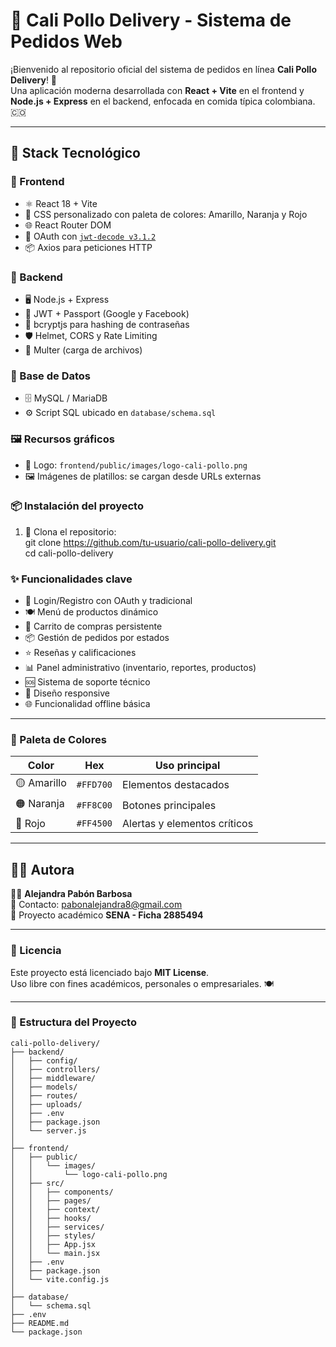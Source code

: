 # 🍗 Cali Pollo Delivery - Sistema de Pedidos Web

¡Bienvenido al repositorio oficial del sistema de pedidos en línea **Cali Pollo Delivery**! 🚀  
Una aplicación moderna desarrollada con **React + Vite** en el frontend y **Node.js + Express** en el backend, enfocada en comida típica colombiana. 🇨🇴

---

## 🧰 Stack Tecnológico

### 🔹 Frontend
- ⚛️ React 18 + Vite
- 🎨 CSS personalizado con paleta de colores: Amarillo, Naranja y Rojo
- 🌐 React Router DOM
- 🔐 OAuth con [`jwt-decode v3.1.2`](https://cdnjs.cloudflare.com/ajax/libs/jwt-decode/3.1.2/jwt-decode.min.js)
- 📦 Axios para peticiones HTTP

### 🔹 Backend
- 🖥️ Node.js + Express
- 🔐 JWT + Passport (Google y Facebook)
- 🧂 bcryptjs para hashing de contraseñas
- 🛡️ Helmet, CORS y Rate Limiting
- 📁 Multer (carga de archivos)

### 🔹 Base de Datos
- 🗄️ MySQL / MariaDB
- ⚙️ Script SQL ubicado en `database/schema.sql`

### 🖼️ Recursos gráficos

- 📍 Logo: `frontend/public/images/logo-cali-pollo.png`
- 🖼️ Imágenes de platillos: se cargan desde URLs externas

### 📦 Instalación del proyecto

1. 🧬 Clona el repositorio:  
  git clone https://github.com/tu-usuario/cali-pollo-delivery.git  
  cd cali-pollo-delivery

### ✨ Funcionalidades clave

- 🔐 Login/Registro con OAuth y tradicional
- 🍽️ Menú de productos dinámico
- 🛒 Carrito de compras persistente
- 📦 Gestión de pedidos por estados
- ⭐ Reseñas y calificaciones
- 📊 Panel administrativo (inventario, reportes, productos)
- 🆘 Sistema de soporte técnico
- 📱 Diseño responsive
- 🌐 Funcionalidad offline básica

---

### 🎨 Paleta de Colores

| Color        | Hex        | Uso principal                  |
|--------------|------------|-------------------------------|
| 🟡 Amarillo   | `#FFD700`  | Elementos destacados           |
| 🟠 Naranja    | `#FF8C00`  | Botones principales            |
| 🔴 Rojo       | `#FF4500`  | Alertas y elementos críticos   |

---

## 🧑‍💻 Autora

👩‍💻 **Alejandra Pabón Barbosa**  
📧 Contacto: pabonalejandra8@gmail.com  
🔗 Proyecto académico **SENA - Ficha 2885494**

---

### 📝 Licencia

Este proyecto está licenciado bajo **MIT License**.  
Uso libre con fines académicos, personales o empresariales. 🍽️


---

### 📁 Estructura del Proyecto

```plaintext
cali-pollo-delivery/
├── backend/
│   ├── config/
│   ├── controllers/
│   ├── middleware/
│   ├── models/
│   ├── routes/
│   ├── uploads/
│   ├── .env
│   ├── package.json
│   └── server.js
│
├── frontend/
│   ├── public/
│   │   └── images/
│   │       └── logo-cali-pollo.png
│   ├── src/
│   │   ├── components/
│   │   ├── pages/
│   │   ├── context/
│   │   ├── hooks/
│   │   ├── services/
│   │   ├── styles/
│   │   ├── App.jsx
│   │   └── main.jsx
│   ├── .env
│   ├── package.json
│   └── vite.config.js
│
├── database/
│   └── schema.sql
├── .env
├── README.md
└── package.json